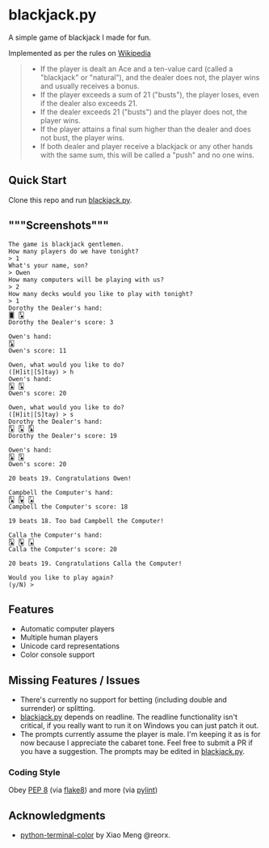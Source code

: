 # blackjack.py

A simple game of blackjack I made for fun.

Implemented as per the rules on [Wikipedia](https://en.wikipedia.org/wiki/Blackjack#Rules)

> - If the player is dealt an Ace and a ten-value card (called a "blackjack" or "natural"), and the dealer does not, the player wins and usually receives a bonus.
> - If the player exceeds a sum of 21 ("busts"), the player loses, even if the dealer also exceeds 21.
> - If the dealer exceeds 21 ("busts") and the player does not, the player wins.
> - If the player attains a final sum higher than the dealer and does not bust, the player wins.
> - If both dealer and player receive a blackjack or any other hands with the same sum, this will be called a "push" and no one wins.

## Quick Start

Clone this repo and run [blackjack.py](blackjack.py).

## """Screenshots"""

```
The game is blackjack gentlemen.
How many players do we have tonight?
> 1
What's your name, son?
> Owen
How many computers will be playing with us?
> 2
How many decks would you like to play with tonight?
> 1
Dorothy the Dealer's hand:
🂠 🂣
Dorothy the Dealer's score: 3

Owen's hand:
🃑
Owen's score: 11

Owen, what would you like to do?
([H]it|[S]tay) > h
Owen's hand:
🃑 🂩
Owen's score: 20

Owen, what would you like to do?
([H]it|[S]tay) > s
Dorothy the Dealer's hand:
🃈 🂣 🃘
Dorothy the Dealer's score: 19

Owen's hand:
🃑 🂩
Owen's score: 20

20 beats 19. Congratulations Owen!

Campbell the Computer's hand:
🂦 🂵 🂧
Campbell the Computer's score: 18

19 beats 18. Too bad Campbell the Computer!

Calla the Computer's hand:
🃒 🂸 🂫
Calla the Computer's score: 20

20 beats 19. Congratulations Calla the Computer!

Would you like to play again?
(y/N) >
```

## Features

- Automatic computer players
- Multiple human players
- Unicode card representations
- Color console support

## Missing Features / Issues

- There's currently no support for betting (including double and surrender) or splitting.
- [blackjack.py](blackjack.py) depends on readline.
  The readline functionality isn't critical, if you really want to run it on Windows you can just patch it out.
- The prompts currently assume the player is male. I'm keeping it as is for now because I appreciate the cabaret tone.
  Feel free to submit a PR if you have a suggestion. The prompts may be edited in [blackjack.py](blackjack.py).

### Coding Style

Obey [PEP 8](https://pep8.org) (via [flake8](https://flake8.pycqa.org/en/latest/)) and more (via [pylint](https://pylint.org/))

## Acknowledgments

- [python-terminal-color](https://github.com/reorx/python-terminal-color) by Xiao Meng @reorx.
